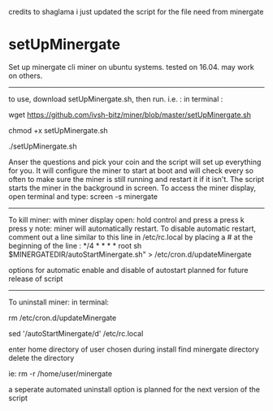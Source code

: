credits to shaglama
i just updated the script for the file need from minergate

# setUpMinergate
Set up minergate cli  miner on ubuntu systems. tested on 16.04. may work on others.
**********************************************************************************************
to use, download setUpMinergate.sh, then run. i.e. :
in terminal :

wget https://github.com/ivsh-bitz/miner/blob/master/setUpMinergate.sh

chmod +x setUpMinergate.sh

./setUpMinergate.sh

Anser the questions and pick your coin and the script will set up everything for you. It will configure the miner to start at boot and will check every so often to make sure the miner is still running and restart it if it isn't. The script starts the miner in the background in screen. To access the miner display, open terminal and type:
screen -s minergate
***********************************************************************************************
To kill miner:
with miner display open:
hold control and press a
press k
press y
note: miner will automatically restart. To disable automatic restart, comment out a line similar to this line in /etc/rc.local by placing a # at the beginning of the line : 
*/4 * * * * root sh $MINERGATEDIR/autoStartMinergate.sh" > /etc/cron.d/updateMinergate

options for automatic enable and disable of autostart planned for future release of script
 ***********************************************************************************************
To uninstall miner:
in terminal:

rm /etc/cron.d/updateMinergate

sed '/autoStartMinergate/d' /etc/rc.local
 
enter home directory of user chosen during install
find minergate directory
delete the directory
 
ie:
rm -r /home/user/minergate
 
a seperate automated uninstall option is planned for the next version of the script
